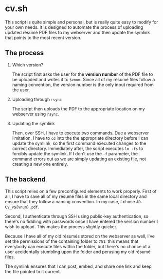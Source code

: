 # cv.sh

This script is quite simple and personal, but is really quite easy to modify for your own needs. It is designed to automate the process of uploading updated résumé PDF files to my webserver and then update the symlink that points to the most recent version.

## The process

1. Which version?

   The script first asks the user for the **version number** of the PDF file to be uploaded and writes it to `$vnum`. Since all of my résumé files follow a naming convention, the version number is the only input required from the user.

2. Uploading through `rsync`

   The script then uploads the PDF to the appropriate location on my webserver using `rsync`.

3. Updating the symlink

   Then, over SSH, I have to execute two commands. Due a webserver limitation, I have to `cd` into the the appropriate directory before I can update the symlink, so the first command executed changes to the correct directory. Immediately after, the script executes `ln -fs` to forcibly update the symlink. If I don't use the `-f` parameter, the command errors out as we are simply updating an existing file, not creating a new one entirely.

## The backend

This script relies on a few preconfigured elements to work properly. First of all, I have to save all of my résumé files in the same local directory and ensure that they follow a naming convention. In my case, I chose `AD-CV_v${vnum}.pdf`.

Second, I authenticate through SSH using public-key authentication, so there's no fiddling with passwords once I have entered the version number I wish to upload. This makes the process slightly quicker.

Because I have all of my old résumés stored on the webserver as well, I've set the permissions of the containing folder to `751`: this means that everybody can execute files within the folder, but there's no chance of a user accidentally stumbling upon the folder and perusing my old résumé files.

The symlink ensures that I can post, embed, and share one link and keep the file pointed to it current.
